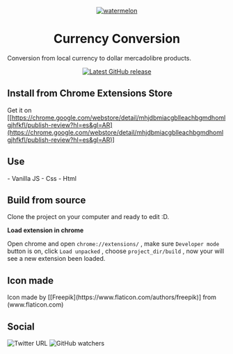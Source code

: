 <p align="center">
	<a href="https://github.com/Linusar/CurrencyConverter"  target="_blank">
	<img  align="center"  alt="watermelon"  src="https://github.com/Linusar/CurrencyConverter/icons/logo.png"  />
	</a>
</p>

<h1 align="center">Currency Conversion</h1>

<p>Conversion from local currency to dollar mercadolibre products.</p>

<p  align="center">
<a href="https://github.com/Linusar/CurrencyConverter/releases/latest
" target="_blank">
<img  alt="Latest GitHub release"  src="https://img.shields.io/badge/release-v1.0-blue.svg"/>
</a>
</p>

<h2> Install from Chrome Extensions Store</h2>

Get it on [[https://chrome.google.com/webstore/detail/mhjdbmiacgblleachbgmdhomlgjhfkfl/publish-review?hl=es&gl=AR](https://chrome.google.com/webstore/detail/mhjdbmiacgblleachbgmdhomlgjhfkfl/publish-review?hl=es&gl=AR)]

<h2>Use</h2>

<p>
- Vanilla JS
- Css
- Html
</p>

<h2>Build from source</h2>

Clone the project on your computer and ready to edit :D.

**Load extension in chrome**

Open chrome and open `chrome://extensions/` , make sure `Developer mode` button is on, click `Load unpacked` , choose `project_dir/build` , now your will see a new extension been loaded.

<h2>Icon made</h2>
Icon made by [[Freepik](https://www.flaticon.com/authors/freepik)] from (www.flaticon.com)

<h2>Social</h2>
<img  alt="Twitter URL"  src="https://img.shields.io/twitter/url/http/@Alejo40740246.svg?style=social">
<img  alt="GitHub watchers"  src="https://img.shields.io/github/watchers/Linusar/IomaFichasGenerator.svg?style=social">
